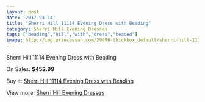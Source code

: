 ```yaml
---
layout: post
date: '2017-04-14'
title: "Sherri Hill 11114 Evening Dress with Beading"
category: Sherri Hill Evening Dresses
tags: ["beading","hill","with","dress","beaded"]
image: http://img.princessan.com/29096-thickbox_default/sherri-hill-11114-evening-dress-with-beading.jpg
---
```

Sherri Hill 11114 Evening Dress with Beading

On Sales: **$452.99**
<a href="https://www.princessan.com/en/13241-sherri-hill-11114-evening-dress-with-beading.html"><amp-img layout="responsive" width="600" height="600" src="//img.princessan.com/29096-thickbox_default/sherri-hill-11114-evening-dress-with-beading.jpg" alt="Sherri Hill 11114 Evening Dress with Beading 0" /></a>

Buy it: [Sherri Hill 11114 Evening Dress with Beading](https://www.princessan.com/en/13241-sherri-hill-11114-evening-dress-with-beading.html "Sherri Hill 11114 Evening Dress with Beading")

View more: [Sherri Hill Evening Dresses](https://www.princessan.com/en/95- "Sherri Hill Evening Dresses")